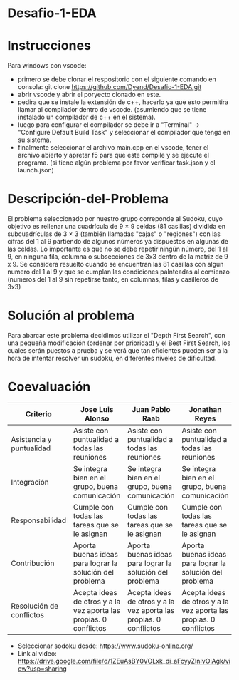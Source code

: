 # Desafio-1-EDA

# Instrucciones

Para windows con vscode:
- primero se debe clonar el respositorio con el siguiente comando en consola: git clone https://github.com/Dyend/Desafio-1-EDA.git
- abrir vscode y abrir el poryecto clonado en este.
- pedira que se instale la extensión de c++, hacerlo ya que esto permitira llamar al compilador dentro de vscode. (asumiendo que se tiene instalado un compilador de c++ en el sistema).
- luego para configurar el compilador se debe ir a "Terminal" -> "Configure Default Build Task" y seleccionar el compilador que tenga en su sistema.
- finalmente seleccionar el archivo main.cpp en el vscode, tener el archivo abierto y apretar f5 para que este compile y se ejecute el programa. (si tiene algún problema por favor verificar task.json y el launch.json)

# Descripción-del-Problema

El problema seleccionado por nuestro grupo correponde al Sudoku, cuyo objetivo es rellenar una cuadrícula de 9 × 9 celdas (81 casillas) dividida en subcuadrículas de 3 × 3 (también llamadas "cajas" o "regiones") con las cifras del 1 al 9 partiendo de algunos números ya dispuestos en algunas de las celdas. Lo importante es que no se debe repetir ningún número, del 1 al 9, en ninguna fila, columna o subsecciones de 3x3 dentro de la matriz de 9 x 9. Se considera resuelto cuando se encuentran las 81 casillas con algun numero del 1 al 9 y que se cumplan las condiciones palnteadas al comienzo (numeros del 1 al 9 sin repetirse tanto, en columnas, filas y casilleros de 3x3)

# Solución al problema

Para abarcar este problema decidimos utilizar el "Depth First Search", con una pequeña modificación (ordenar por prioridad) y el Best First Search, los cuales serán puestos a prueba y se verá que tan eficientes pueden ser a la hora de intentar resolver un sudoku, en diferentes niveles de dificultad.


# Coevaluación

|Criterio                 | Jose Luis Alonso | Juan Pablo Raab | Jonathan Reyes | Diego Acosta |
|-------------------------|------------------|-----------------|----------------|--------------|
|Asistencia y puntualidad |Asiste con puntualidad a todas las reuniones                  |Asiste con puntualidad a todas las reuniones                  |Asiste con puntualidad a todas las reuniones                 |Asiste con puntualidad a todas las reuniones               |
|Integración              |Se integra bien en el grupo, buena comunicación                  |Se integra bien en el grupo, buena comunicación                  |Se integra bien en el grupo, buena comunicación                 | Se integra bien en el grupo, buena comunicación              |Se integra bien en el grupo, buena comunicación 
|Responsabilidad          | Cumple con todas las tareas que se le asignan                 | Cumple con todas las tareas que se le asignan                  | Cumple con todas las tareas que se le asignan                 | Cumple con todas las tareas que se le asignan               |
|Contribución             | Aporta buenas ideas para lograr la solución del problema                 | Aporta buenas ideas para lograr la solución del problema                 |  Aporta buenas ideas para lograr la solución del problema               | Aporta buenas ideas para lograr la solución del problema              |
|Resolución de conflictos | Acepta ideas de otros y a la vez aporta las propias. 0 conflictos                 | Acepta ideas de otros y a la vez aporta las propias. 0 conflictos                 | Acepta ideas de otros y a la vez aporta las propias. 0 conflictos                | Acepta ideas de otros y a la vez aporta las propias. 0 conflictos              |


- Seleccionar sodoku desde: https://www.sudoku-online.org/
- Link al video: https://drive.google.com/file/d/1ZEuAsBY0VOLxk_di_aFcyyZlnIvOiAgk/view?usp=sharing